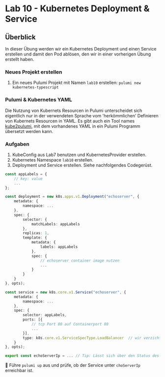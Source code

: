 # Lab 10 - Kubernetes Deployment & Service

## Überblick

In dieser Übung werden wir ein Kubernetes Deployment und einen Service erstellen und damit den Pod ablösen, den wir in einer vorherigen Übung erstellt haben.

### Neues Projekt erstellen

1. Ein neues Pulumi Projekt mit Namen `lab10` erstellen: `pulumi new kubernetes-typescript`

### Pulumi & Kubernetes YAML

Die Nutzung von Kubernets Resourcen in Pulumi unterscheidet sich eigentlich nur in der verwendeten Sprache vom 'herkömmlichen' Definieren von Kubernets Resourcen in YAML. Es gibt auch ein Tool names [kube2pulumi](https://www.pulumi.com/kube2pulumi/), mit dem vorhandenes YAML in ein Pulumi Programm übersetzt werden kann.

### Aufgaben

1. KubeConfig aus Lab7 benutzen und KubernetesProvider erstellen.
2. Kubernetes Namespace `lab10` erstellen.
3. Deployment und Service erstellen. Siehe nachfolgendes Codegerüst.

```ts
const appLabels = { 
    // key: value
    ...
};

const deployment = new k8s.apps.v1.Deployment("echoserver", {
    metadata: {
        namespace: ...
    },
    spec: {
        selector: { 
            matchLabels: appLabels 
        },
        replicas: 1,
        template: {
            metadata: { 
                labels: appLabels 
            },
            spec: { 
                // echoserver container image nutzen
                ...
            }
        }
    }
}, opts);

const service = new k8s.core.v1.Service("echoserver", {
    metadata: {
        namespace: ...
    },
    spec: {
        selector: appLabels,
        ports: [{
            // tcp Port 80 auf Containerport 80
            ...
        }],
        type: k8s.core.v1.ServiceSpecType.LoadBalancer  // wir verzichten im Beispiel auf einen Ingress Controller und verwenden direkt einen Loadbalancer für den Service
    }
}, opts);

export const echoServerIp = ... // Tip: Lässt sich über den Status des Kubernetes Service abfragen.
```

:muscle: Führe `pulumi up` aus und prüfe, ob der Service unter `choServerIp` erreichbar ist.
